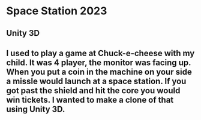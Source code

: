 # Space Station 2023

## Unity 3D

## I used to play a game at Chuck-e-cheese with my child. It was 4 player, the monitor was facing up.  When you put a coin in the machine on your side a missle would launch at a space station.  If you got past the shield and hit the core you would win tickets.  I wanted to make a clone of that using Unity 3D.